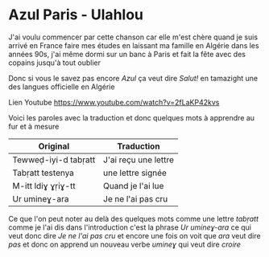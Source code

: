 # Azul Paris - Ulahlou

J'ai voulu commencer par cette chanson car elle m'est chère quand je suis arrivé en France faire mes études en laissant ma famille en Algérie dans les années 90s, j'ai même dormi sur un banc à Paris et fait la fête avec des copains jusqu'à tout oublier

Donc si vous le savez pas encore *Azul* ça veut dire *Salut!* en tamazight une des langues officielle en Algérie

Lien Youtube https://www.youtube.com/watch?v=2fLaKP42kvs

Voici les paroles avec la traduction et donc quelques mots à apprendre au fur et à mesure

Original | Traduction
--- | ---
Tewweḍ-iyi-d tabṛatt | J'ai reçu une lettre
Tabṛatt testenya | une lettre signée
M-itt ldiɣ ɣṛiɣ-tt | Quand je l'ai lue
Ur umineɣ-ara | Je ne l'ai pas cru

Ce que l'on peut noter au delà des quelques mots comme une lettre *tabṛatt* comme je l'ai dis dans l'introduction c'est la phrase *Ur umineɣ-ara* ce qui veut donc dire *Je ne l'ai pas cru* et encore une fois on voit que *ara* veut dire *pas* et donc on apprend un nouveau verbe *umineɣ* qui veut dire *croire*
